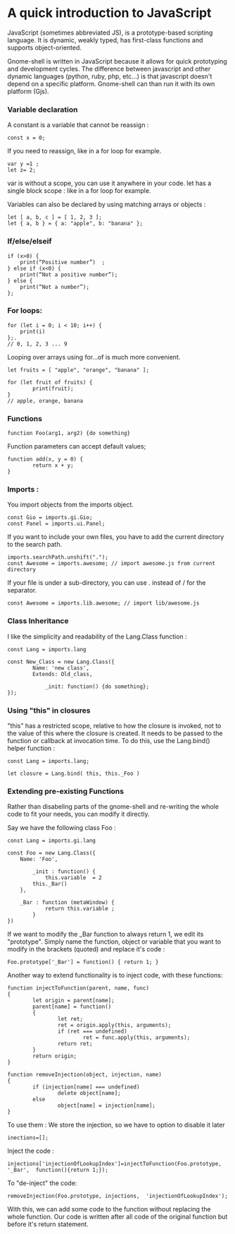 # A quick introduction to JavaScript
JavaScript (sometimes abbreviated JS), is a prototype-based scripting language. It is dynamic, weakly typed, has first-class functions and supports object-oriented. 

Gnome-shell is written in JavaScript because it allows for quick prototyping and development cycles. The difference between javascript and other dynamic languages (python, ruby, php, etc...) is that javascript doesn't depend on a specific platform. Gnome-shell can than run it with its own platform (Gjs).

### Variable declaration 
A constant is a variable that cannot be reassign :

	const x = 0;
	
If you need to reassign, like in a for loop for example.

	var y =1 ; 
 	let z= 2; 
var is without a scope, you can use it anywhere in your code.
let has a single block scope : like in a for loop for example.

Variables can also be declared by using matching arrays or objects :

	let [ a, b, c ] = [ 1, 2, 3 ];
	let { a, b } = { a: "apple", b: "banana" };

### If/else/elseif
	if (x>0) { 
		print(“Positive number”)  ; 
	} else if (x<0) {
		print(“Not a positive number”); 
	} else { 
		print(“Not a number”); 
	};

### For loops:
	for (let i = 0; i < 10; i++) {
		print(i)
	};.
	// 0, 1, 2, 3 ... 9

Looping over arrays using for...of is much more convenient.

	let fruits = [ "apple", "orange", "banana" ];

	for (let fruit of fruits) {
    		print(fruit);
	} 
	// apple, orange, banana
	
### Functions
	function Foo(arg1, arg2) {do something}
Function parameters can accept default values; 

	function add(x, y = 0) {
    		return x + y;
	}

### Imports :
You import objects from the imports object.

	const Gio = imports.gi.Gio;
	const Panel = imports.ui.Panel;

If you want to include your own files, you have to add the current directory to the search path.

	imports.searchPath.unshift(".");
	const Awesome = imports.awesome; // import awesome.js from current directory

If your file is under a sub-directory, you can use . instead of / for the separator.

	const Awesome = imports.lib.awesome; // import lib/awesome.js

### Class Inheritance
I like the simplicity and readability of the Lang.Class function :

	const Lang = imports.lang

	const New_Class = new Lang.Class({
    		Name: 'new class',
    		Extends: Old_class,
 
        		_init: function() {do something};
	});
	
### Using "this" in closures
"this" has a restricted scope, relative to how the closure is invoked, not to the value of this where the closure is created. It needs to be passed to the function or callback at invocation time. To do this, use the Lang.bind() helper function :

	const Lang = imports.lang;
	
	let closure = Lang.bind( this, this._Foo )
	
### Extending pre-existing Functions 
Rather than disabeling parts of the gnome-shell and re-writing the whole code to fit your needs, you can modify it directly.

Say we have the following class Foo :

	const Lang = imports.gi.lang
 
	const Foo = new Lang.Class({
    	Name: 'Foo',

    		_init : function() {
        		this.variable  = 2
			this._Bar()
		},
	
		_Bar : function (metaWindow) {
        		return this.variable ;
    		}
	})
If we want to modify the _Bar function to always return 1, we edit its "prototype". Simply name the function, object or variable that you want to modify in the brackets (quoted) and replace it's code :

	Foo.prototype['_Bar'] = function() { return 1; }

Another way to extend functionality is to inject code, with these functions:

	function injectToFunction(parent, name, func)
	{
	        let origin = parent[name];
	        parent[name] = function()
	        {
	                let ret;
	                ret = origin.apply(this, arguments);
	                if (ret === undefined)
	                        ret = func.apply(this, arguments);
	                return ret;
	        }
	        return origin;
	}
	
	function removeInjection(object, injection, name)
	{
	        if (injection[name] === undefined)
	                delete object[name];
	        else
	                object[name] = injection[name];
	}
	
To use them :
We store the injection, so we have to option to disable it later

	inections=[];
Inject the code :

	injections['injectionOfLookupIndex']=injectToFunction(Foo.prototype, '_Bar',  function(){return 1;});
To "de-inject" the code:

	removeInjection(Foo.prototype, injections,  'injectionOfLookupIndex');
	
With this, we can add some code to the function without replacing the whole function. 
Our code is written after all code of the original function but before it's return statement.

